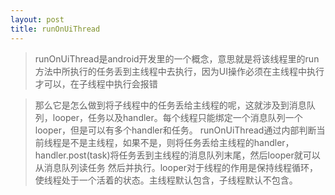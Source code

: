 ```yaml
---
layout: post
title: runOnUiThread
---
```

> runOnUiThread是android开发里的一个概念，意思就是将该线程里的run方法中所执行的任务丢到主线程中去执行，因为UI操作必须在主线程中执行才可以，在子线程中执行会报错

> 那么它是怎么做到将子线程中的任务丢给主线程的呢，这就涉及到消息队列，looper，任务以及handler。每个线程只能绑定一个消息队列一个looper，但是可以有多个handler和任务。
runOnUiThread通过内部判断当前线程是不是主线程，如果不是，则将任务丢给主线程的handler，handler.post(task)将任务丢到主线程的消息队列末尾，然后looper就可以从消息队列读任务
然后并执行。looper对于线程的作用是保持线程循环，使线程处于一个活着的状态。主线程默认包含，子线程默认不包含。
